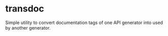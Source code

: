 transdoc
========

Simple utility to convert documentation tags of one API generator into used by another generator.

